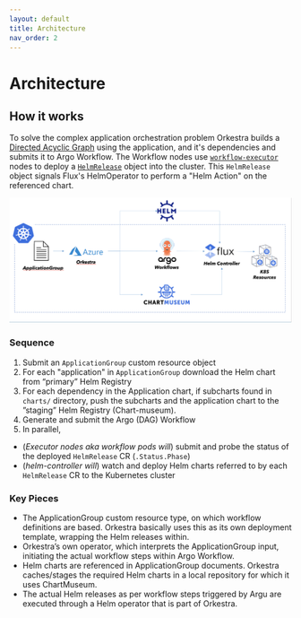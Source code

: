 ```yaml
---
layout: default
title: Architecture 
nav_order: 2
---
```

# Architecture

## How it works

To solve the complex application orchestration problem Orkestra builds a [Directed Acyclic Graph](https://en.wikipedia.org/wiki/Directed_acyclic_graph) using the application, and it's dependencies and submits it to Argo Workflow. The Workflow nodes use [`workflow-executor`](https://argoproj.github.io/argo-workflows/workflow-executors/) nodes to deploy a [`HelmRelease`](https://fluxcd.io/docs/components/helm/api/#helm.toolkit.fluxcd.io/v2beta1.HelmReleaseSpec) object into the cluster. This `HelmRelease` object signals Flux's HelmOperator to perform a "Helm Action" on the referenced chart.

<p align="center"><img src="./assets/orkestra-core.png" width="750x" /></p>

### Sequence

1. Submit an `ApplicationGroup` custom resource object
2. For each "application" in `ApplicationGroup` download the Helm chart from “primary” Helm Registry
3. For each dependency in the Application chart, if subcharts found in `charts/` directory, push the subcharts and the application chart to the ”staging” Helm Registry (Chart-museum).
4. Generate and submit the Argo (DAG) Workflow
5. In parallel,

- (*Executor nodes aka workflow pods will*) submit and probe the status of the deployed `HelmRelease` CR (`.Status.Phase`)
- (*helm-controller will*) watch and deploy Helm charts referred to by each `HelmRelease` CR to the Kubernetes cluster

### Key Pieces

- The ApplicationGroup custom resource type, on which workflow definitions are based. Orkestra basically uses this as its own deployment template, wrapping the Helm releases within.
- Orkestra’s own operator, which interprets the ApplicationGroup input, initiating the actual workflow steps within Argo Workflow.
- Helm charts are referenced in ApplicationGroup documents. Orkestra caches/stages the required Helm charts in a local repository for which it uses ChartMuseum.
- The actual Helm releases as per workflow steps triggered by Argu are executed through a Helm operator that is part of Orkestra.